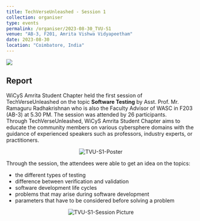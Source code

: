 ```yaml
---
title: TechVerseUnleashed - Session 1
collection: organiser
type: events
permalink: /organiser/2023-08-30_TVU-S1
venue: "AB-3, F201, Amrita Vishwa Vidyapeetham"
date: 2023-08-30
location: "Coimbatore, India"
---
```


![](https://img.shields.io/badge/-Events-blue) 

## Report

WiCyS Amrita Student Chapter held the first session of TechVerseUnleashed on the topic **Software Testing** by 
Asst. Prof. Mr. Ramaguru Radhakrishnan who is also the Faculty Advisor of WASC in F203 (AB-3) at 5.30 PM.
The session was attended by 26 participants.
<br>
Through TechVerseUnleashed, WiCyS Amrita Student Chapter aims to educate the community members on various 
cybersphere domains with the guidance of experienced speakers such as professors, industry experts, or practitioners. 

<p align='center'>
<img src="../images/TVU-S1_2023_Poster.png" alt="TVU-S1-Poster" >
</p>

Through the session, the attendees were able to get an idea on the topics:
<ul>
  <li>the different types of testing </li>
  <li>difference between verification and validation </li>
  <li>software development life cycles </li>
  <li>problems that may arise during software development</li>
  <li>parameters that have to be considered before solving a problem </li>
</ul>

<p align='center'>
<img src="../images/TVU-S1_2023_SP.png" alt="TVU-S1-Session Picture" >
</p>
